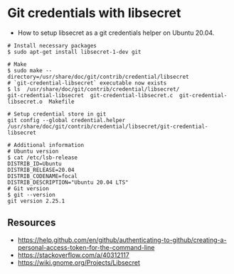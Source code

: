 # Git credentials with libsecret

* How to setup libsecret as a git credentials helper on Ubuntu 20.04.

```shell
# Install necessary packages
$ sudo apt-get install libsecret-1-dev git

# Make
$ sudo make --directory=/usr/share/doc/git/contrib/credential/libsecret
# `git-credential-libsecret` executable now exists
$ ls  /usr/share/doc/git/contrib/credential/libsecret/
git-credential-libsecret  git-credential-libsecret.c  git-credential-libsecret.o  Makefile

# Setup credential store in git
git config --global credential.helper /usr/share/doc/git/contrib/credential/libsecret/git-credential-libsecret

# Additional information
# Ubuntu version
$ cat /etc/lsb-release
DISTRIB_ID=Ubuntu
DISTRIB_RELEASE=20.04
DISTRIB_CODENAME=focal
DISTRIB_DESCRIPTION="Ubuntu 20.04 LTS"
# Git version
$ git --version
git version 2.25.1
```

## Resources

* https://help.github.com/en/github/authenticating-to-github/creating-a-personal-access-token-for-the-command-line
* https://stackoverflow.com/a/40312117
* https://wiki.gnome.org/Projects/Libsecret
